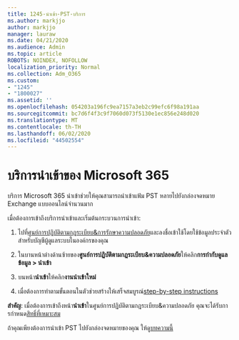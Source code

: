 ```yaml
---
title: 1245-นําเข้า-PST-บริการ
ms.author: markjjo
author: markjjo
manager: lauraw
ms.date: 04/21/2020
ms.audience: Admin
ms.topic: article
ROBOTS: NOINDEX, NOFOLLOW
localization_priority: Normal
ms.collection: Adm_O365
ms.custom:
- "1245"
- "1800027"
ms.assetid: ''
ms.openlocfilehash: 054203a196fc9ea7157a3eb2c99efc6f98a191aa
ms.sourcegitcommit: bc7d6f4f3c9f7060d073f5130e1ec856e248d020
ms.translationtype: MT
ms.contentlocale: th-TH
ms.lasthandoff: 06/02/2020
ms.locfileid: "44502554"
---
```

# <a name="microsoft-365-import-service"></a>บริการนําเข้าของ Microsoft 365

บริการ Microsoft 365 นําเข้าช่วยให้คุณสามารถนําเข้าแฟ้ม PST หลายไปยังกล่องจดหมาย Exchange แบบออนไลน์จํานวนมาก

เมื่อต้องการเข้าถึงบริการนําเข้าและเริ่มต้นกระบวนการนําเข้า:

1. ไปที่[ศูนย์การปฏิบัติตามกฎระเบียบ&การรักษาความปลอดภัย](https://protection.office.com)และลงชื่อเข้าใช้โดยใช้ข้อมูลประจําตัวสําหรับบัญชีผู้ดูแลระบบในองค์กรของคุณ

2. ในบานหน้าต่างด้านซ้ายของ**ศูนย์การปฏิบัติตามกฎระเบียบ&ความปลอดภัย**ให้คลิก**การกํากับดูแลข้อมูล > นําเข้า**

3. บนหน้า**นําเข้า**ให้คลิก**งานนําเข้าใหม่**

4. เมื่อต้องการทําตามขั้นตอนในตัวช่วยสร้างให้เสร็จสมบูรณ์[step-by-step instructions](https://docs.microsoft.com/microsoft-365/security/office-365-security/use-dkim-to-validate-outbound-email)

**สําคัญ**: เมื่อต้องการเข้าถึงหน้า**นําเข้า**ในศูนย์การปฏิบัติตามกฎระเบียบ&ความปลอดภัย คุณจะได้รับการกําหนด[สิทธิ์ที่เหมาะสม](https://docs.microsoft.com/microsoft-365/security/office-365-security/use-dkim-to-validate-outbound-email)

ถ้าคุณเพียงต้องการนําเข้า PST ไปยังกล่องจดหมายของคุณ ให้ดู[บทความนี้](https://support.office.com/article/import-email-contacts-and-calendar-from-an-outlook-pst-file-431a8e9a-f99f-4d5f-ae48-ded54b3440ac)
